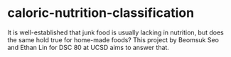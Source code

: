 # caloric-nutrition-classification
It is well-established that junk food is usually lacking in nutrition, but does the same hold true for home-made foods? This project by Beomsuk Seo and Ethan Lin for DSC 80 at UCSD aims to answer that.
